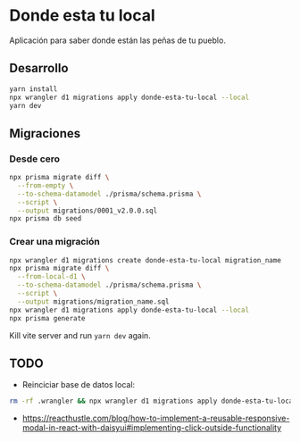 # Donde esta tu local

Aplicación para saber donde están las peñas de tu pueblo.

## Desarrollo

```bash
yarn install
npx wrangler d1 migrations apply donde-esta-tu-local --local
yarn dev
```

## Migraciones

### Desde cero

```bash
npx prisma migrate diff \
  --from-empty \
  --to-schema-datamodel ./prisma/schema.prisma \
  --script \
  --output migrations/0001_v2.0.0.sql
npx prisma db seed
```

### Crear una migración

```bash
npx wrangler d1 migrations create donde-esta-tu-local migration_name
npx prisma migrate diff \
  --from-local-d1 \
  --to-schema-datamodel ./prisma/schema.prisma \
  --script \
  --output migrations/migration_name.sql
npx wrangler d1 migrations apply donde-esta-tu-local --local
npx prisma generate
```

Kill vite server and run `yarn dev` again.

## TODO

- Reinciciar base de datos local:
```bash
rm -rf .wrangler && npx wrangler d1 migrations apply donde-esta-tu-local --local && npx prisma db seed
```

- https://reacthustle.com/blog/how-to-implement-a-reusable-responsive-modal-in-react-with-daisyui#implementing-click-outside-functionality
